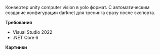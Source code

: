 Конвертер unity computer vision в yolo формат. С автоматическим создание конфигурации darknet для тренинга сразу после экспорта.

**Требования**
- Visual Studio 2022
- .NET Core 6

**Картинки**
